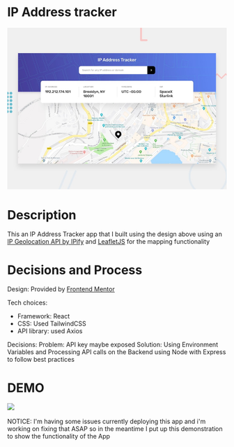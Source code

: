 # IP Address tracker
![Design preview for the IP address tracker coding challenge](./design/desktop-preview.jpg) 

# Description
This an IP Address Tracker app that I built using the design above using an [IP Geolocation API by IPify](https://geo.ipify.org/) and [LeafletJS](https://leafletjs.com/) for the mapping functionality

# Decisions and Process

Design: Provided by [Frontend Mentor](https://www.frontendmentor.io/home)

Tech choices:
- Framework: React 
- CSS: Used TailwindCSS
- API library: used Axios

Decisions:
Problem: API key maybe exposed 
Solution: Using Environment Variables and Processing API calls on the Backend using Node with Express to follow best practices

# DEMO
![](https://github.com/AbdulrahmanMohamoud73/IP-tracker-app/blob/main/design/ezgif.com-optimize%20(1).gif)

NOTICE: I'm having some issues currently deploying this app and i'm working on fixing that ASAP so in the meantime I put up this demonstration to show the functionality of the App




